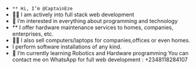 - <code>** Hi, I’m @CaptainEze</code>
- 🌟🌟 I am actively into full stack web development 
- 👀 I’m interested in everything about programming and technology
- ** I offer hardware maintenance services to homes, companies, enterprises, etc.
- 🌟🌟 I also sell computers/laptops for companies,offices or even homes.
- I perform software installations of any kind. 
- 🌱 I’m currently learning Robotics and Hardware programming 
     You can contact me on WhatsApp for full web development : +2348118284107

<!---
CaptainEze/CaptainEze is a ✨ special ✨ repository because its `README.md` (this file) appears on your GitHub profile.
You can click the Preview link to take a look at your changes.
--->
